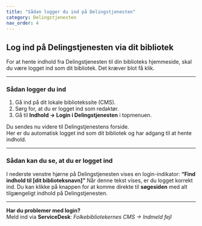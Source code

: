 ```yaml
---
title: "Sådan logger du ind på Delingstjenesten"
category: Delingstjenesten
nav_order: 4
---
```


## Log ind på Delingstjenesten via dit bibliotek

For at hente indhold fra Delingstjenesten til din biblioteks hjemmeside, skal du være logget ind som dit bibliotek. Det kræver blot få klik.

---

### Sådan logger du ind

1. Gå ind på dit lokale bibliotekssite (CMS).
2. Sørg for, at du er logget ind som redaktør.
3. Gå til **Indhold → Login i Delingstjenesten** i topmenuen.

Du sendes nu videre til Delingstjenestens forside.  
Her er du automatisk logget ind som dit bibliotek og har adgang til at hente indhold.

---

### Sådan kan du se, at du er logget ind

I nederste venstre hjørne på Delingstjenesten vises en login-indikator: **“Find indhold til [dit biblioteksnavn]”**
Når denne tekst vises, er du logget korrekt ind.
Du kan klikke på knappen for at komme direkte til **søgesiden** med alt tilgængeligt indhold på Delingstjenesten.

---

**Har du problemer med login?**  
Meld ind via **ServiceDesk**: *Folkebibliotekernes CMS → Indmeld fejl*  
